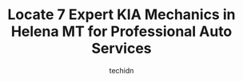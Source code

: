 ---
layout: ampstory
image: https://images.unsplash.com/photo-1523676060187-f55189a71f5e?ixlib=rb-4.0.3&ixid=MnwxMjA3fDB8MHxwaG90by1wYWdlfHx8fGVufDB8fHx8&auto=format&fit=crop&w=640&h=853&q=80
author: techidn
featured: false
description: If youre in need of trustworthy and skilled KIA Mechanic in Helena MT, USA, youll be pleased to discover the 7 best KIA Mechanic in town. Their expertise and commitment to customer satisfa
title: Locate 7 Expert KIA Mechanics in Helena MT for Professional Auto Services
cover:
   title: Locate 7 Expert KIA Mechanics in Helena MT for Professional Auto Services
   subtitle: Rickpate
   background: https://images.unsplash.com/photo-1523676060187-f55189a71f5e?ixlib=rb-4.0.3&ixid=MnwxMjA3fDB8MHxwaG90by1wYWdlfHx8fGVufDB8fHx8&auto=format&fit=crop&w=640&h=853&q=80

pages: 
 - layout: thirds
   top: <h1>#1 Lithia Chevrolet GMC of Helena</h1>
   bottom: "<p>My husband and I are expecting our 3rd child so we were in need of a bigger vehicle. We decided lets look around, just get some ideas maybe see what we could find. We </p>"
   background: https://www.knot35.com/toplist/wp-content/uploads/2023/06/best-kia-mechanic-1-in-helena-mt-1685842040.jpeg
   backgroundblur: true
 - layout: thirds
   top: <h1>#2 Meineke Car Care Center</h1>
   bottom: "<p>610 W Custer Ave, Helena, MT 59601, United States</p>"
   background: https://www.knot35.com/toplist/wp-content/uploads/2023/06/best-kia-mechanic-2-in-helena-mt-1685842040.jpeg
   cta:
      link: https://www.knot35.com/toplist/locate-7-expert-kia-mechanics-in-helena-mt-for-professional-auto-services/
      text: Locate 7 Expert KIA Mechanics in Helena MT for Professional Auto Services
 - layout: thirds
   top: <h1>#3 DJs Automotive</h1>
   bottom: "<p>1691 Blaine St, Helena, MT 59601, United States</p>"
   background: https://www.knot35.com/toplist/wp-content/uploads/2023/06/best-kia-mechanic-3-in-helena-mt-1685842041.jpeg
   cta:
      link: https://www.knot35.com/toplist/locate-7-expert-kia-mechanics-in-helena-mt-for-professional-auto-services/
      text: Locate 7 Expert KIA Mechanics in Helena MT for Professional Auto Services
 - layout: thirds
   top: <h1>#4 J & D Auto Sales</h1>
   bottom: "<p>1645 N Montana Ave, Helena, MT 59601, United States</p>"
   background: https://images.unsplash.com/photo-1546497974-b213c9efb599?ixlib=rb-4.0.3&ixid=MnwxMjA3fDB8MHxwaG90by1wYWdlfHx8fGVufDB8fHx8&auto=format&fit=crop&w=640&h=853&q=80
   cta:
      link: https://www.knot35.com/toplist/locate-7-expert-kia-mechanics-in-helena-mt-for-professional-auto-services/
      text: Locate 7 Expert KIA Mechanics in Helena MT for Professional Auto Services
 - layout: thirds
   top: <h1>#5 Placer Subaru</h1>
   bottom: "<p>1515 Euclid Ave, Helena, MT 59601, United States</p>"
   background: https://images.unsplash.com/photo-1595364397663-fca4f075d796?ixlib=rb-4.0.3&ixid=MnwxMjA3fDB8MHxwaG90by1wYWdlfHx8fGVufDB8fHx8&auto=format&fit=crop&w=640&h=853&q=80
   cta:
      link: https://www.knot35.com/toplist/locate-7-expert-kia-mechanics-in-helena-mt-for-professional-auto-services/
      text: Locate 7 Expert KIA Mechanics in Helena MT for Professional Auto Services
 - layout: thirds
   top: <h1>#6 Honda of Helena</h1>
   bottom: "<p>3377 US-12, Helena, MT 59601, United States</p>"
   background: https://images.unsplash.com/photo-1524169358666-79f22534bc6e?ixlib=rb-4.0.3&ixid=MnwxMjA3fDB8MHxwaG90by1wYWdlfHx8fGVufDB8fHx8&auto=format&fit=crop&w=640&h=853&q=80
   cta:
      link: https://www.knot35.com/toplist/locate-7-expert-kia-mechanics-in-helena-mt-for-professional-auto-services/
      text: Locate 7 Expert KIA Mechanics in Helena MT for Professional Auto Services
 - layout: thirds
   top: <h1>#7 Elk Mountain</h1>
   bottom: "<p>3431 US-12, Helena, MT 59601, United States</p>"
   background: https://images.unsplash.com/photo-1489648022186-8f49310909a0?ixlib=rb-4.0.3&ixid=MnwxMjA3fDB8MHxwaG90by1wYWdlfHx8fGVufDB8fHx8&auto=format&fit=crop&w=640&h=853&q=80
   cta:
      link: https://www.knot35.com/toplist/locate-7-expert-kia-mechanics-in-helena-mt-for-professional-auto-services/
      text: Locate 7 Expert KIA Mechanics in Helena MT for Professional Auto Services
 - layout: thirds
   middle: Continue reading...
   background: https://images.unsplash.com/photo-1608501821300-4f99e58bba77?ixlib=rb-4.0.3&ixid=MnwxMjA3fDB8MHxwaG90by1wYWdlfHx8fGVufDB8fHx8&auto=format&fit=crop&w=640&h=853&q=80
   cta:
      link: https://www.knot35.com/toplist/locate-7-expert-kia-mechanics-in-helena-mt-for-professional-auto-services/
      text: Locate 7 Expert KIA Mechanics in Helena MT for Professional Auto Services
      
---